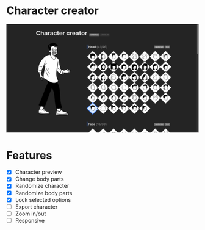 # Character creator

![project preview](src/assets/project_preview_cover.png)

# Features

- [x] Character preview
- [x] Change body parts
- [x] Randomize character
- [x] Randomize body parts
- [x] Lock selected options
- [ ] Export character
- [ ] Zoom in/out
- [ ] Responsive
